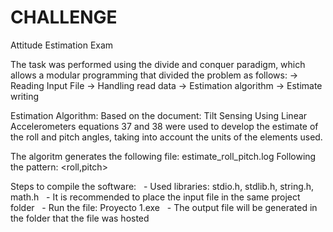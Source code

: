 # CHALLENGE
Attitude Estimation Exam

The task was performed using the divide and conquer paradigm, which allows a modular programming that divided the problem as follows:
-> Reading Input File
  -> Handling read data
    -> Estimation algorithm
      -> Estimate writing

Estimation Algorithm:
Based on the document: Tilt Sensing Using Linear Accelerometers equations 37 and 38 were used to develop the estimate of the roll and pitch angles, taking into account the units of the elements used.

The algoritm generates the following file:
estimate_roll_pitch.log
Following the pattern:
    <roll,pitch>

Steps to compile the software:
  - Used libraries: stdio.h, stdlib.h, string.h, math.h
  - It is recommended to place the input file in the same project folder
  - Run the file: Proyecto 1.exe
  - The output file will be generated in the folder that the file was hosted
  
  
  
  
  
  
  
  
  
